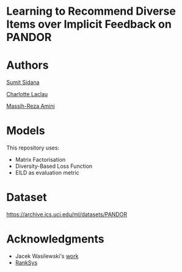 # Learning to Recommend Diverse Items over Implicit Feedback on PANDOR

# Authors
[Sumit Sidana](https://github.com/sumitsidana)

[Charlotte Laclau](https://laclauc.github.io/)

[Massih-Reza Amini](http://ama.liglab.fr/~amini/)

# Models

This repository uses:

- Matrix Factorisation
- Diversity-Based Loss Function
- EILD as evaluation metric

# Dataset
https://archive.ics.uci.edu/ml/datasets/PANDOR

# Acknowledgments

- Jacek Wasilewski's [work](https://github.com/jacekwasilewski/RankSys-DivMF)
- [RankSys](https://github.com/RankSys/RankSys)
